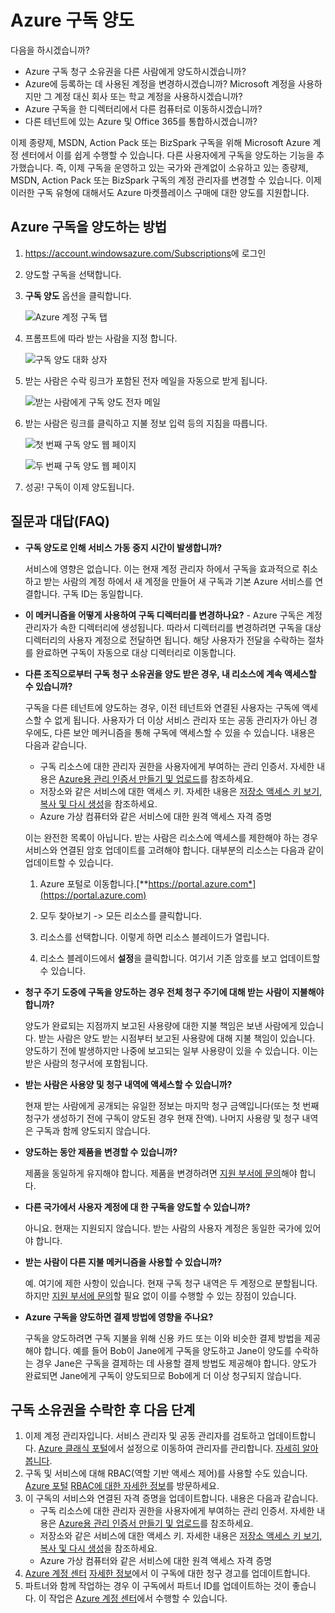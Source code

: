 <properties
   pageTitle="Azure 구독 양도 | Microsoft Azure"
   description="다른 사용자에게 Azure 구독을 전송하는 방법과 프로세스에 대한 몇 가지 질문과 대답(FAQ)"
   services="billing"
   documentationCenter=""
   authors="genlin"
   manager="stevenpo"
   editor=""/>

<tags
   ms.service="billing"
   ms.devlang="na"
   ms.topic="article"
   ms.tgt_pltfrm="na"
   ms.workload="billing"
   ms.date="04/14/2016"
   ms.author="genli"/>

# Azure 구독 양도

다음을 하시겠습니까?

- Azure 구독 청구 소유권을 다른 사람에게 양도하시겠습니까?
- Azure에 등록하는 데 사용된 계정을 변경하시겠습니까? Microsoft 계정을 사용하지만 그 계정 대신 회사 또는 학교 계정을 사용하시겠습니까?
- Azure 구독을 한 디렉터리에서 다른 컴퓨터로 이동하시겠습니까?
- 다른 테넌트에 있는 Azure 및 Office 365를 통합하시겠습니까?

이제 종량제, MSDN, Action Pack 또는 BizSpark 구독을 위해 Microsoft Azure 계정 센터에서 이를 쉽게 수행할 수 있습니다. 다른 사용자에게 구독을 양도하는 기능을 추가했습니다. 즉, 이제 구독을 운영하고 있는 국가와 관계없이 소유하고 있는 종량제, MSDN, Action Pack 또는 BizSpark 구독의 계정 관리자를 변경할 수 있습니다. 이제 이러한 구독 유형에 대해서도 Azure 마켓플레이스 구매에 대한 양도를 지원합니다.

## Azure 구독을 양도하는 방법

1.  <https://account.windowsazure.com/Subscriptions>에 로그인

2.  양도할 구독을 선택합니다.

3.  **구독 양도** 옵션을 클릭합니다.

    ![Azure 계정 구독 탭](./media/billing-subscription-transfer/image1.png)

4.  프롬프트에 따라 받는 사람을 지정 합니다.

    ![구독 양도 대화 상자](./media/billing-subscription-transfer/image2.PNG)

5.  받는 사람은 수락 링크가 포함된 전자 메일을 자동으로 받게 됩니다.

    ![받는 사람에게 구독 양도 전자 메일](./media/billing-subscription-transfer/image3.png)

6.  받는 사람은 링크를 클릭하고 지불 정보 입력 등의 지침을 따릅니다.

    ![첫 번째 구독 양도 웹 페이지](./media/billing-subscription-transfer/image4.PNG)

    ![두 번째 구독 양도 웹 페이지](./media/billing-subscription-transfer/image5.PNG)

7. 성공! 구독이 이제 양도됩니다.

## 질문과 대답(FAQ)

-   **구독 양도로 인해 서비스 가동 중지 시간이 발생합니까?**

    서비스에 영향은 없습니다. 이는 현재 계정 관리자 하에서 구독을 효과적으로 취소하고 받는 사람의 계정 하에서 새 계정을 만들어 새 구독과 기본 Azure 서비스를 연결합니다. 구독 ID는 동일합니다.

-   **이 메커니즘을 어떻게 사용하여 구독 디렉터리를 변경하나요?** - Azure 구독은 계정 관리자가 속한 디렉터리에 생성됩니다. 따라서 디렉터리를 변경하려면 구독을 대상 디렉터리의 사용자 계정으로 전달하면 됩니다. 해당 사용자가 전달을 수락하는 절차를 완료하면 구독이 자동으로 대상 디렉터리로 이동합니다.

-   **다른 조직으로부터 구독 청구 소유권을 양도 받은 경우, 내 리소스에 계속 액세스할 수 있습니까?**

    구독을 다른 테넌트에 양도하는 경우, 이전 테넌트와 연결된 사용자는 구독에 액세스할 수 없게 됩니다. 사용자가 더 이상 서비스 관리자 또는 공동 관리자가 아닌 경우에도, 다른 보안 메커니즘을 통해 구독에 액세스할 수 있을 수 있습니다. 내용은 다음과 같습니다.
    - 구독 리소스에 대한 관리자 권한을 사용자에게 부여하는 관리 인증서. 자세한 내용은 [Azure용 관리 인증서 만들기 및 업로드](https://msdn.microsoft.com/library/azure/gg551722.aspx)를 참조하세요.
    -	저장소와 같은 서비스에 대한 액세스 키. 자세한 내용은 [저장소 액세스 키 보기, 복사 및 다시 생성](storage-create-storage-account.md#view-copy-and-regenerate-storage-access-keys)을 참조하세요.
    -	Azure 가상 컴퓨터와 같은 서비스에 대한 원격 액세스 자격 증명

    이는 완전한 목록이 아닙니다. 받는 사람은 리소스에 액세스를 제한해야 하는 경우 서비스와 연결된 암호 업데이트를 고려해야 합니다. 대부분의 리소스는 다음과 같이 업데이트할 수 있습니다.

    1.   Azure 포털로 이동합니다.[**https://portal.azure.com*](https://portal.azure.com)

    2.    모두 찾아보기 -&gt; 모든 리소스를 클릭합니다.

    3.    리소스를 선택합니다. 이렇게 하면 리소스 블레이드가 열립니다.

    4.    리소스 블레이드에서 **설정**을 클릭합니다. 여기서 기존 암호를 보고 업데이트할 수 있습니다.


-   **청구 주기 도중에 구독을 양도하는 경우 전체 청구 주기에 대해 받는 사람이 지불해야 합니까?**

    양도가 완료되는 지점까지 보고된 사용량에 대한 지불 책임은 보낸 사람에게 있습니다. 받는 사람은 양도 받는 시점부터 보고된 사용량에 대해 지불 책임이 있습니다. 양도하기 전에 발생하지만 나중에 보고되는 일부 사용량이 있을 수 있습니다. 이는 받은 사람의 청구서에 포함됩니다.

-   **받는 사람은 사용양 및 청구 내역에 액세스할 수 있습니까?**

    현재 받는 사람에게 공개되는 유일한 정보는 마지막 청구 금액입니다(또는 첫 번째 청구가 생성하기 전에 구독이 양도된 경우 현재 잔액). 나머지 사용량 및 청구 내역은 구독과 함께 양도되지 않습니다.

-   **양도하는 동안 제품을 변경할 수 있습니까?**

    제품을 동일하게 유지해야 합니다. 제품을 변경하려면 [지원 부서에 문의](http://go.microsoft.com/fwlink/?LinkID=619338)해야 합니다.

-   **다른 국가에서 사용자 계정에 대 한 구독을 양도할 수 있습니까?**

    아니요. 현재는 지원되지 않습니다. 받는 사람의 사용자 계정은 동일한 국가에 있어야 합니다.

-   **받는 사람이 다른 지불 메커니즘을 사용할 수 있습니까?**

    예. 여기에 제한 사항이 있습니다. 현재 구독 청구 내역은 두 계정으로 분할됩니다. 하지만 [지원 부서에 문의](http://go.microsoft.com/fwlink/?LinkID=619338)할 필요 없이 이를 수행할 수 있는 장점이 있습니다.

-   **Azure 구독을 양도하면 결제 방법에 영향을 주나요?**

    구독을 양도하려면 구독 지불을 위해 신용 카드 또는 이와 비슷한 결제 방법을 제공해야 합니다. 예를 들어 Bob이 Jane에게 구독을 양도하고 Jane이 양도를 수락하는 경우 Jane은 구독을 결제하는 데 사용할 결제 방법도 제공해야 합니다. 양도가 완료되면 Jane에게 구독이 양도되므로 Bob에게 더 이상 청구되지 않습니다.

## 구독 소유권을 수락한 후 다음 단계

1. 이제 계정 관리자입니다. 서비스 관리자 및 공동 관리자를 검토하고 업데이트합니다. [Azure 클래식 포털](https://manage.windowsazure.com)에서 설정으로 이동하여 관리자를 관리합니다. [자세히 알아봅니다](http://go.microsoft.com/fwlink/?LinkID=533293).
2. 구독 및 서비스에 대해 RBAC(역할 기반 액세스 제어)를 사용할 수도 있습니다. [Azure 포털](https://portal.azure.com) [RBAC에 대한 자세한 정보](http://go.microsoft.com/fwlink/?LinkID=544802)를 방문하세요.
3. 이 구독의 서비스와 연결된 자격 증명을 업데이트합니다. 내용은 다음과 같습니다.
    - 구독 리소스에 대한 관리자 권한을 사용자에게 부여하는 관리 인증서. 자세한 내용은 [Azure용 관리 인증서 만들기 및 업로드](https://msdn.microsoft.com/library/azure/gg551722.aspx)를 참조하세요.
    -	저장소와 같은 서비스에 대한 액세스 키. 자세한 내용은 [저장소 액세스 키 보기, 복사 및 다시 생성](storage-create-storage-account.md#view-copy-and-regenerate-storage-access-keys)을 참조하세요.
    -	Azure 가상 컴퓨터와 같은 서비스에 대한 원격 액세스 자격 증명
4. [Azure 계정 센터](https://account.windowsazure.com/Subscriptions) [자세한 정보](http://go.microsoft.com/fwlink/?LinkID=533292)에서 이 구독에 대한 청구 경고를 업데이트합니다.
5. 	파트너와 함께 작업하는 경우 이 구독에서 파트너 ID를 업데이트하는 것이 좋습니다. 이 작업은 [Azure 계정 센터](https://account.windowsazure.com/Subscriptions)에서 수행할 수 있습니다.

<!---HONumber=AcomDC_0518_2016-->